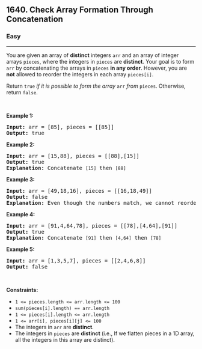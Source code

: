 <h2>1640. Check Array Formation Through Concatenation</h2><h3>Easy</h3><hr><div><p>You are given an array of <strong>distinct</strong> integers <code>arr</code> and an array of integer arrays <code>pieces</code>, where the integers in <code>pieces</code> are <strong>distinct</strong>. Your goal is to form <code>arr</code> by concatenating the arrays in <code>pieces</code> <strong>in any order</strong>. However, you are <strong>not</strong> allowed to reorder the integers in each array <code>pieces[i]</code>.</p>

<p>Return <code>true</code> <em>if it is possible </em><em>to form the array </em><code>arr</code><em> from </em><code>pieces</code>. Otherwise, return <code>false</code>.</p>

<p>&nbsp;</p>
<p><strong>Example 1:</strong></p>

<pre><strong>Input:</strong> arr = [85], pieces = [[85]]
<strong>Output:</strong> true
</pre>

<p><strong>Example 2:</strong></p>

<pre><strong>Input:</strong> arr = [15,88], pieces = [[88],[15]]
<strong>Output:</strong> true
<strong>Explanation:</strong> Concatenate <code>[15]</code> then <code>[88]</code>
</pre>

<p><strong>Example 3:</strong></p>

<pre><strong>Input:</strong> arr = [49,18,16], pieces = [[16,18,49]]
<strong>Output:</strong> false
<strong>Explanation:</strong> Even though the numbers match, we cannot reorder pieces[0].
</pre>

<p><strong>Example 4:</strong></p>

<pre><strong>Input:</strong> arr = [91,4,64,78], pieces = [[78],[4,64],[91]]
<strong>Output:</strong> true
<strong>Explanation:</strong> Concatenate <code>[91]</code> then <code>[4,64]</code> then <code>[78]</code></pre>

<p><strong>Example 5:</strong></p>

<pre><strong>Input:</strong> arr = [1,3,5,7], pieces = [[2,4,6,8]]
<strong>Output:</strong> false
</pre>

<p>&nbsp;</p>
<p><strong>Constraints:</strong></p>

<ul>
	<li><code>1 &lt;= pieces.length &lt;= arr.length &lt;= 100</code></li>
	<li><code>sum(pieces[i].length) == arr.length</code></li>
	<li><code>1 &lt;= pieces[i].length &lt;= arr.length</code></li>
	<li><code>1 &lt;= arr[i], pieces[i][j] &lt;= 100</code></li>
	<li>The integers in&nbsp;<code>arr</code>&nbsp;are <strong>distinct</strong>.</li>
	<li>The integers in&nbsp;<code>pieces</code> are <strong>distinct</strong>&nbsp;(i.e., If we flatten pieces in a 1D array, all the integers in this array are distinct).</li>
</ul></div>